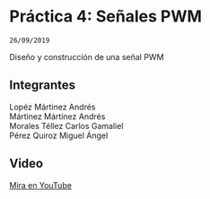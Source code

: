 # Práctica 4: Señales PWM
```
26/09/2019
```  
Diseño y construcción de una señal PWM

## Integrantes
Lopéz Mártinez Andrés  
Mártinez Mártinez Andrés  
Morales Téllez Carlos Gamaliel  
Pérez Quiroz Miguel Ángel  

## Video
[Mira en YouTube](https://www.youtube.com/watch?v=Yv3E8vHymqM)